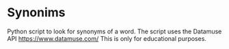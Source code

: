# Synonims
Python script to look for synonyms of a word.
The script uses the Datamuse API https://www.datamuse.com/
This is only for educational purposes.
